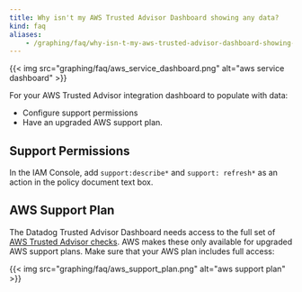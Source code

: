 ```yaml
---
title: Why isn't my AWS Trusted Advisor Dashboard showing any data?
kind: faq
aliases:
    - /graphing/faq/why-isn-t-my-aws-trusted-advisor-dashboard-showing-any-data
---
```


{{< img src="graphing/faq/aws_service_dashboard.png" alt="aws service dashboard"  >}}

For your AWS Trusted Advisor integration dashboard to populate with data:

* Configure support permissions
* Have an upgraded AWS support plan.

## Support Permissions

In the IAM Console, add `support:describe*` and `support: refresh*` as an action in the policy document text box.

## AWS Support Plan

The Datadog Trusted Advisor Dashboard needs access to the full set of [AWS Trusted Advisor checks][1]. AWS makes these only available for upgraded AWS support plans. Make sure that your AWS plan includes full access:

{{< img src="graphing/faq/aws_support_plan.png" alt="aws support plan"  >}}

[1]: https://aws.amazon.com/premiumsupport/trustedadvisor
